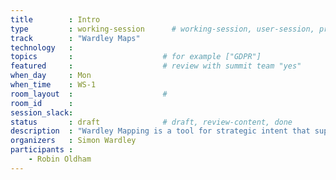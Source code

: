 ```yaml
---
title        : Intro 
type         : working-session      # working-session, user-session, product-session
track        : "Wardley Maps"
technology   :
topics       :                    # for example ["GDPR"]
featured     :                    # review with summit team "yes"
when_day     : Mon
when_time    : WS-1
room_layout  :                    #
room_id      :
session_slack: 
status       : draft              # draft, review-content, done
description  : "Wardley Mapping is a tool for strategic intent that supports you in your role as a knower, communicator, and a leader. It's is a map of the structure of a business or service, mapping the components needed to serve the customer or the user. Wardley maps are named after Simon Wardley who created them in 2005. By attending this session, you will have an exceptional chance to get some basic knowledge on Wardley mapping, learn about its main pillars, get ideas for its practical usage and explore your most important questions directly with Simon Wardley and other participants." 
organizers   : Simon Wardley
participants :
    - Robin Oldham
---
```



<!--(add intro)

## WHY

(...)

## What

(...)

## Outcomes

(...)

## References

(...)


## Previous-->
